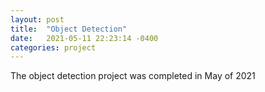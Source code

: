 ```yaml
---
layout: post
title:  "Object Detection"
date:   2021-05-11 22:23:14 -0400
categories: project 
---
```


The object detection project was completed in May of 2021
